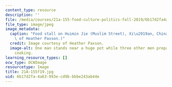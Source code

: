 ```yaml
---
content_type: resource
description: ''
file: /media/courses/21a-155-food-culture-politics-fall-2019/6b17d2fa4a63993ecd9bbbbe243ab44e_21A-155f19.jpg
file_type: image/jpeg
image_metadata:
  caption: "Food stall on Huimin Jie (Muslim Street), Xi\u2019an, China. (Image courtesy\
    \ of Heather Paxson.)"
  credit: Image courtesy of Heather Paxson.
  image-alt: One man stands near a huge pot while three other men prepare food for
    cooking.
learning_resource_types: []
ocw_type: OCWImage
resourcetype: Image
title: 21A-155f19.jpg
uid: 6b17d2fa-4a63-993e-cd9b-bbbe243ab44e
---
```

